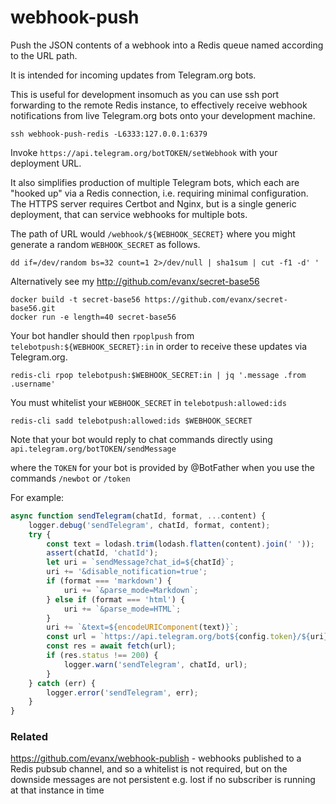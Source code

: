 # webhook-push

Push the JSON contents of a webhook into a Redis queue named according to the URL path.

It is intended for incoming updates from Telegram.org bots.

This is useful for development insomuch as you can use ssh port forwarding to the remote Redis instance, to effectively receive webhook notifications from live Telegram.org bots onto your development machine.
```shell
ssh webhook-push-redis -L6333:127.0.0.1:6379
```

Invoke `https://api.telegram.org/botTOKEN/setWebhook` with your deployment URL.

It also simplifies production of multiple Telegram bots, which each are "hooked up" via a Redis connection, i.e. requiring minimal configuration. The HTTPS server requires Certbot and Nginx, but is a single generic deployment, that can service webhooks for multiple bots.

The path of URL would `/webhook/${WEBHOOK_SECRET}` where you might generate a random `WEBHOOK_SECRET` as follows.

```shell
dd if=/dev/random bs=32 count=1 2>/dev/null | sha1sum | cut -f1 -d' '
```

Alternatively see my http://github.com/evanx/secret-base56
```
docker build -t secret-base56 https://github.com/evanx/secret-base56.git
docker run -e length=40 secret-base56
```

Your bot handler should then `rpoplpush` from `telebotpush:${WEBHOOK_SECRET}:in` in order to receive these updates via Telegram.org.
```
redis-cli rpop telebotpush:$WEBHOOK_SECRET:in | jq '.message .from .username'
```

You must whitelist your `WEBHOOK_SECRET` in `telebotpush:allowed:ids`
```
redis-cli sadd telebotpush:allowed:ids $WEBHOOK_SECRET
```

Note that your bot would reply to chat commands directly using `api.telegram.org/botTOKEN/sendMessage`

where the `TOKEN` for your bot is provided by @BotFather when you use the commands `/newbot` or `/token`

For example:

```javascript
async function sendTelegram(chatId, format, ...content) {
    logger.debug('sendTelegram', chatId, format, content);
    try {
        const text = lodash.trim(lodash.flatten(content).join(' '));
        assert(chatId, 'chatId');
        let uri = `sendMessage?chat_id=${chatId}`;
        uri += '&disable_notification=true';
        if (format === 'markdown') {
            uri += `&parse_mode=Markdown`;
        } else if (format === 'html') {
            uri += `&parse_mode=HTML`;
        }
        uri += `&text=${encodeURIComponent(text)}`;
        const url = `https://api.telegram.org/bot${config.token}/${uri}`;
        const res = await fetch(url);
        if (res.status !== 200) {
            logger.warn('sendTelegram', chatId, url);
        }
    } catch (err) {
        logger.error('sendTelegram', err);
    }
}
```

### Related 

https://github.com/evanx/webhook-publish - webhooks published to a Redis pubsub channel, and so a whitelist is not required, but on the downside messages are not persistent e.g. lost if no subscriber is running at that instance in time

